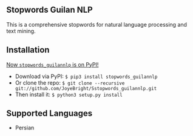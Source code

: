 ## Stopwords Guilan NLP

This is  a comprehensive stopwords for natural language processing and text mining.

## Installation

[Now `stopwords_guilannlp` is on PyPI!](https://pypi.org/project/stopwords-guilannlp)
<br>
   * Download via PyPI: `$ pip3 install stopwords_guilannlp`
   * Or clone the repo: `$ git clone --recursive git://github.com/JoyeBright/Sstopwords_guilannlp.git`
   * Then install it: `$ python3 setup.py install`


## Supported Languages
   * Persian

